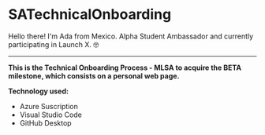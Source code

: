 # SATechnicalOnboarding
Hello there! I'm Ada from Mexico.
Alpha Student Ambassador and currently participating in Launch X. 🤓

--------------------------------------------------------------------

**This is the Technical Onboarding Process - MLSA to acquire the BETA milestone, which consists on a personal web page.**

**Technology used:**
  - Azure Suscription
  - Visual Studio Code
  - GitHub Desktop
